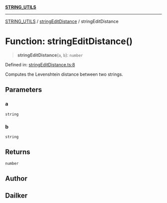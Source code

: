 [**STRING_UTILS**](../../README.md)

***

[STRING_UTILS](../../README.md) / [stringEditDistance](../README.md) / stringEditDistance

# Function: stringEditDistance()

> **stringEditDistance**(`a`, `b`): `number`

Defined in: [stringEditDistance.ts:8](https://github.com/dailker/everyutil/blob/bb767aea9d58118889b305a48f8f36431b1abbeb/src/string/stringEditDistance.ts#L8)

Computes the Levenshtein distance between two strings.

## Parameters

### a

`string`

### b

`string`

## Returns

`number`

## Author

## Dailker
